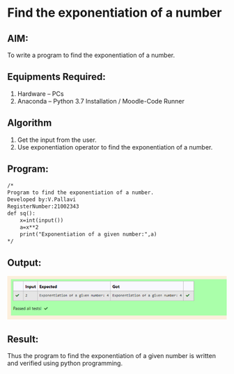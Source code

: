 # Find the exponentiation of a number

## AIM:
To write a program to find the exponentiation of a number.

## Equipments Required:
1. Hardware – PCs
2. Anaconda – Python 3.7 Installation / Moodle-Code Runner

## Algorithm
1. Get the input from the user.
2. Use exponentiation operator to find the exponentiation of a number.

## Program:
```
/*
Program to find the exponentiation of a number.
Developed by:V.Pallavi 
RegisterNumber:21002343
def sq():
    x=int(input())
    a=x**2
    print("Exponentiation of a given number:",a)   
*/
```

## Output:
![exponentiation of a number](ss2.PNG)


## Result:
Thus the program to find the exponentiation of a given number is written and verified using python programming.
